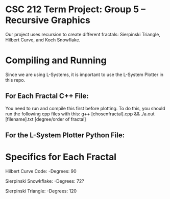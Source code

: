 # CSC 212 Term Project: Group 5 – Recursive Graphics
Our project uses recursion to create different fractals: Sierpinski Triangle, Hilbert Curve, and Koch Snowflake.

# Compiling and Running
Since we are using L-Systems, it is important to use the L-System Plotter in this repo. 

For Each Fractal C++ File:
-
You need to run and compile this first before plotting. 
To do this, you should run the following cpp files with this:
g++ [chosenfractal].cpp  && ./a.out [filename].txt [degree/order of fractal]

For the L-System Plotter Python File:
--

# Specifics for Each Fractal
Hilbert Curve Code:
-Degrees: 90

Sierpinski Snowkflake:
-Degrees: 72?

Sierpinski Triangle:
-Degrees: 120
